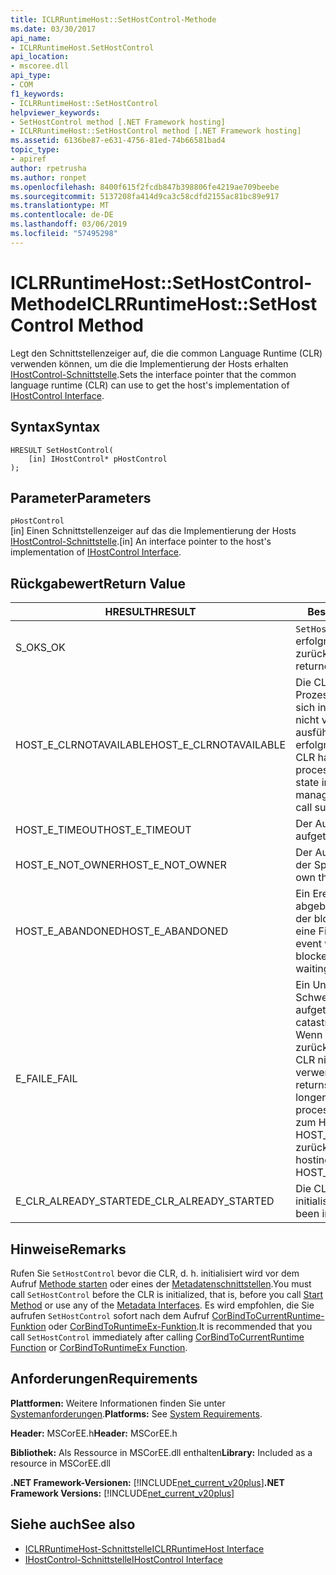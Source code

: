 ```yaml
---
title: ICLRRuntimeHost::SetHostControl-Methode
ms.date: 03/30/2017
api_name:
- ICLRRuntimeHost.SetHostControl
api_location:
- mscoree.dll
api_type:
- COM
f1_keywords:
- ICLRRuntimeHost::SetHostControl
helpviewer_keywords:
- SetHostControl method [.NET Framework hosting]
- ICLRRuntimeHost::SetHostControl method [.NET Framework hosting]
ms.assetid: 6136be87-e631-4756-81ed-74b66581bad4
topic_type:
- apiref
author: rpetrusha
ms.author: ronpet
ms.openlocfilehash: 8400f615f2fcdb847b398806fe4219ae709beebe
ms.sourcegitcommit: 5137208fa414d9ca3c58cdfd2155ac81bc89e917
ms.translationtype: MT
ms.contentlocale: de-DE
ms.lasthandoff: 03/06/2019
ms.locfileid: "57495298"
---
```

# <a name="iclrruntimehostsethostcontrol-method"></a><span data-ttu-id="1c5ef-102">ICLRRuntimeHost::SetHostControl-Methode</span><span class="sxs-lookup"><span data-stu-id="1c5ef-102">ICLRRuntimeHost::SetHostControl Method</span></span>
<span data-ttu-id="1c5ef-103">Legt den Schnittstellenzeiger auf, die die common Language Runtime (CLR) verwenden können, um die die Implementierung der Hosts erhalten [IHostControl-Schnittstelle](../../../../docs/framework/unmanaged-api/hosting/ihostcontrol-interface.md).</span><span class="sxs-lookup"><span data-stu-id="1c5ef-103">Sets the interface pointer that the common language runtime (CLR) can use to get the host's implementation of [IHostControl Interface](../../../../docs/framework/unmanaged-api/hosting/ihostcontrol-interface.md).</span></span>  
  
## <a name="syntax"></a><span data-ttu-id="1c5ef-104">Syntax</span><span class="sxs-lookup"><span data-stu-id="1c5ef-104">Syntax</span></span>  
  
```  
HRESULT SetHostControl(  
    [in] IHostControl* pHostControl  
);  
```  
  
## <a name="parameters"></a><span data-ttu-id="1c5ef-105">Parameter</span><span class="sxs-lookup"><span data-stu-id="1c5ef-105">Parameters</span></span>  
 `pHostControl`  
 <span data-ttu-id="1c5ef-106">[in] Einen Schnittstellenzeiger auf das die Implementierung der Hosts [IHostControl-Schnittstelle](../../../../docs/framework/unmanaged-api/hosting/ihostcontrol-interface.md).</span><span class="sxs-lookup"><span data-stu-id="1c5ef-106">[in] An interface pointer to the host's implementation of [IHostControl Interface](../../../../docs/framework/unmanaged-api/hosting/ihostcontrol-interface.md).</span></span>  
  
## <a name="return-value"></a><span data-ttu-id="1c5ef-107">Rückgabewert</span><span class="sxs-lookup"><span data-stu-id="1c5ef-107">Return Value</span></span>  
  
|<span data-ttu-id="1c5ef-108">HRESULT</span><span class="sxs-lookup"><span data-stu-id="1c5ef-108">HRESULT</span></span>|<span data-ttu-id="1c5ef-109">Beschreibung</span><span class="sxs-lookup"><span data-stu-id="1c5ef-109">Description</span></span>|  
|-------------|-----------------|  
|<span data-ttu-id="1c5ef-110">S_OK</span><span class="sxs-lookup"><span data-stu-id="1c5ef-110">S_OK</span></span>|<span data-ttu-id="1c5ef-111">`SetHostControl` wurde erfolgreich zurückgegeben.</span><span class="sxs-lookup"><span data-stu-id="1c5ef-111">`SetHostControl` returned successfully.</span></span>|  
|<span data-ttu-id="1c5ef-112">HOST_E_CLRNOTAVAILABLE</span><span class="sxs-lookup"><span data-stu-id="1c5ef-112">HOST_E_CLRNOTAVAILABLE</span></span>|<span data-ttu-id="1c5ef-113">Die CLR wurde nicht in einen Prozess geladen und befindet sich in einem Zustand, in dem nicht verwalteten Code ausführen oder den Aufruf erfolgreich zu verarbeiten.</span><span class="sxs-lookup"><span data-stu-id="1c5ef-113">The CLR has not been loaded into a process, or the CLR is in a state in which it cannot run managed code or process the call successfully.</span></span>|  
|<span data-ttu-id="1c5ef-114">HOST_E_TIMEOUT</span><span class="sxs-lookup"><span data-stu-id="1c5ef-114">HOST_E_TIMEOUT</span></span>|<span data-ttu-id="1c5ef-115">Der Aufruf ist ein Timeout aufgetreten.</span><span class="sxs-lookup"><span data-stu-id="1c5ef-115">The call timed out.</span></span>|  
|<span data-ttu-id="1c5ef-116">HOST_E_NOT_OWNER</span><span class="sxs-lookup"><span data-stu-id="1c5ef-116">HOST_E_NOT_OWNER</span></span>|<span data-ttu-id="1c5ef-117">Der Aufrufer ist nicht Besitzer der Sperre.</span><span class="sxs-lookup"><span data-stu-id="1c5ef-117">The caller does not own the lock.</span></span>|  
|<span data-ttu-id="1c5ef-118">HOST_E_ABANDONED</span><span class="sxs-lookup"><span data-stu-id="1c5ef-118">HOST_E_ABANDONED</span></span>|<span data-ttu-id="1c5ef-119">Ein Ereignis wurde abgebrochen, während sich der blockierte Thread oder eine Fiber darauf gewartet.</span><span class="sxs-lookup"><span data-stu-id="1c5ef-119">An event was canceled while a blocked thread or fiber was waiting on it.</span></span>|  
|<span data-ttu-id="1c5ef-120">E_FAIL</span><span class="sxs-lookup"><span data-stu-id="1c5ef-120">E_FAIL</span></span>|<span data-ttu-id="1c5ef-121">Ein Unbekannter Schwerwiegender Fehler ist aufgetreten.</span><span class="sxs-lookup"><span data-stu-id="1c5ef-121">An unknown catastrophic failure occurred.</span></span> <span data-ttu-id="1c5ef-122">Wenn eine Methode E_FAIL zurückgegeben wird, ist die CLR nicht mehr im Prozess verwendet werden.</span><span class="sxs-lookup"><span data-stu-id="1c5ef-122">If a method returns E_FAIL, the CLR is no longer usable within the process.</span></span> <span data-ttu-id="1c5ef-123">Nachfolgende Aufrufe zum Hosten der Methoden HOST_E_CLRNOTAVAILABLE zurück.</span><span class="sxs-lookup"><span data-stu-id="1c5ef-123">Subsequent calls to hosting methods return HOST_E_CLRNOTAVAILABLE.</span></span>|  
|<span data-ttu-id="1c5ef-124">E_CLR_ALREADY_STARTED</span><span class="sxs-lookup"><span data-stu-id="1c5ef-124">E_CLR_ALREADY_STARTED</span></span>|<span data-ttu-id="1c5ef-125">Die CLR wurde bereits initialisiert.</span><span class="sxs-lookup"><span data-stu-id="1c5ef-125">The CLR has already been initialized.</span></span>|  
  
## <a name="remarks"></a><span data-ttu-id="1c5ef-126">Hinweise</span><span class="sxs-lookup"><span data-stu-id="1c5ef-126">Remarks</span></span>  
 <span data-ttu-id="1c5ef-127">Rufen Sie `SetHostControl` bevor die CLR, d. h. initialisiert wird vor dem Aufruf [Methode starten](../../../../docs/framework/unmanaged-api/hosting/iclrruntimehost-start-method.md) oder eines der [Metadatenschnittstellen](../../../../docs/framework/unmanaged-api/metadata/metadata-interfaces.md).</span><span class="sxs-lookup"><span data-stu-id="1c5ef-127">You must call `SetHostControl` before the CLR is initialized, that is, before you call [Start Method](../../../../docs/framework/unmanaged-api/hosting/iclrruntimehost-start-method.md) or use any of the [Metadata Interfaces](../../../../docs/framework/unmanaged-api/metadata/metadata-interfaces.md).</span></span> <span data-ttu-id="1c5ef-128">Es wird empfohlen, die Sie aufrufen `SetHostControl` sofort nach dem Aufruf [CorBindToCurrentRuntime-Funktion](../../../../docs/framework/unmanaged-api/hosting/corbindtocurrentruntime-function.md) oder [CorBindToRuntimeEx-Funktion](../../../../docs/framework/unmanaged-api/hosting/corbindtoruntimeex-function.md).</span><span class="sxs-lookup"><span data-stu-id="1c5ef-128">It is recommended that you call `SetHostControl` immediately after calling [CorBindToCurrentRuntime Function](../../../../docs/framework/unmanaged-api/hosting/corbindtocurrentruntime-function.md) or [CorBindToRuntimeEx Function](../../../../docs/framework/unmanaged-api/hosting/corbindtoruntimeex-function.md).</span></span>  
  
## <a name="requirements"></a><span data-ttu-id="1c5ef-129">Anforderungen</span><span class="sxs-lookup"><span data-stu-id="1c5ef-129">Requirements</span></span>  
 <span data-ttu-id="1c5ef-130">**Plattformen:** Weitere Informationen finden Sie unter [Systemanforderungen](../../../../docs/framework/get-started/system-requirements.md).</span><span class="sxs-lookup"><span data-stu-id="1c5ef-130">**Platforms:** See [System Requirements](../../../../docs/framework/get-started/system-requirements.md).</span></span>  
  
 <span data-ttu-id="1c5ef-131">**Header:** MSCorEE.h</span><span class="sxs-lookup"><span data-stu-id="1c5ef-131">**Header:** MSCorEE.h</span></span>  
  
 <span data-ttu-id="1c5ef-132">**Bibliothek:** Als Ressource in MSCorEE.dll enthalten</span><span class="sxs-lookup"><span data-stu-id="1c5ef-132">**Library:** Included as a resource in MSCorEE.dll</span></span>  
  
 <span data-ttu-id="1c5ef-133">**.NET Framework-Versionen:** [!INCLUDE[net_current_v20plus](../../../../includes/net-current-v20plus-md.md)]</span><span class="sxs-lookup"><span data-stu-id="1c5ef-133">**.NET Framework Versions:** [!INCLUDE[net_current_v20plus](../../../../includes/net-current-v20plus-md.md)]</span></span>  
  
## <a name="see-also"></a><span data-ttu-id="1c5ef-134">Siehe auch</span><span class="sxs-lookup"><span data-stu-id="1c5ef-134">See also</span></span>
- [<span data-ttu-id="1c5ef-135">ICLRRuntimeHost-Schnittstelle</span><span class="sxs-lookup"><span data-stu-id="1c5ef-135">ICLRRuntimeHost Interface</span></span>](../../../../docs/framework/unmanaged-api/hosting/iclrruntimehost-interface.md)
- [<span data-ttu-id="1c5ef-136">IHostControl-Schnittstelle</span><span class="sxs-lookup"><span data-stu-id="1c5ef-136">IHostControl Interface</span></span>](../../../../docs/framework/unmanaged-api/hosting/ihostcontrol-interface.md)
